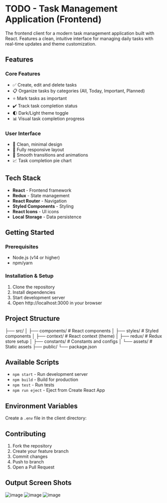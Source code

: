 # TODO - Task Management Application (Frontend)

The frontend client for a modern task management application built with React. Features a clean, intuitive interface for managing daily tasks with real-time updates and theme customization.

## Features

### Core Features
- ✅ Create, edit and delete tasks
- 📋 Organize tasks by categories (All, Today, Important, Planned)
- ⭐ Mark tasks as important
- ✔️ Track task completion status
- 🌓 Dark/Light theme toggle
- 📊 Visual task completion progress

### User Interface
- 🎯 Clean, minimal design
- 📱 Fully responsive layout
- 🔄 Smooth transitions and animations
- 📈 Task completion pie chart

## Tech Stack

- **React** - Frontend framework
- **Redux** - State management
- **React Router** - Navigation
- **Styled Components** - Styling
- **React Icons** - UI icons
- **Local Storage** - Data persistence

## Getting Started

### Prerequisites
- Node.js (v14 or higher)
- npm/yarn

### Installation & Setup

1. Clone the repository
2. Install dependencies
3. Start development server
4. Open http://localhost:3000 in your browser

## Project Structure
├── src/
│ ├── components/ # React components
│ ├── styles/ # Styled components
│ ├── context/ # React context (theme)
│ ├── redux/ # Redux store setup
│ ├── constants/ # Constants and configs
│ └── assets/ # Static assets
├── public/
└── package.json

## Available Scripts

- `npm start` - Run development server
- `npm build` - Build for production
- `npm test` - Run tests
- `npm run eject` - Eject from Create React App

## Environment Variables

Create a `.env` file in the client directory:

## Contributing

1. Fork the repository
2. Create your feature branch 
3. Commit changes 
4. Push to branch 
5. Open a Pull Request

## Output Screen Shots
![image](https://github.com/user-attachments/assets/d830186b-e75c-4160-96ca-c4819a33c604)
![image](https://github.com/user-attachments/assets/70993590-85fc-4434-812c-0a64204a155a)
![image](https://github.com/user-attachments/assets/c364ee5a-9a7c-441f-b6f2-f14b44fa60e4)



